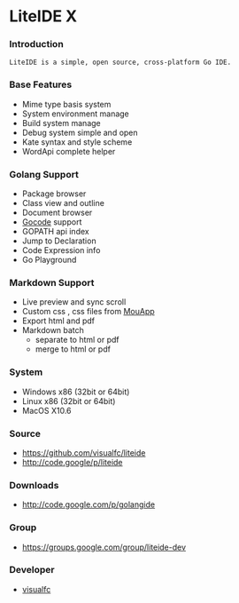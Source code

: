 LiteIDE X
=========

### Introduction
	LiteIDE is a simple, open source, cross-platform Go IDE.
	
### Base Features
* Mime type basis system
* System environment manage
* Build system manage
* Debug system simple and open
* Kate syntax and style scheme
* WordApi complete helper

### Golang Support
* Package browser
* Class view and outline
* Document browser
* [Gocode](https://github.com/nsf/gocode) support
* GOPATH api index
* Jump to Declaration
* Code Expression info
* Go Playground

### Markdown Support
* Live preview and sync scroll
* Custom css , css files from [MouApp](http://mouapp.com) 
* Export html and pdf
* Markdown batch 
	* separate to html or pdf
	* merge to html or pdf

### System
* Windows x86 (32bit or 64bit) 
* Linux x86 (32bit or 64bit)
* MacOS X10.6

### Source
* <https://github.com/visualfc/liteide>
* <http://code.google/p/liteide>

###  Downloads 
* <http://code.google.com/p/golangide>

###  Group
* <https://groups.google.com/group/liteide-dev>

### Developer
* [visualfc](mail:visualfc@gmail.com)
